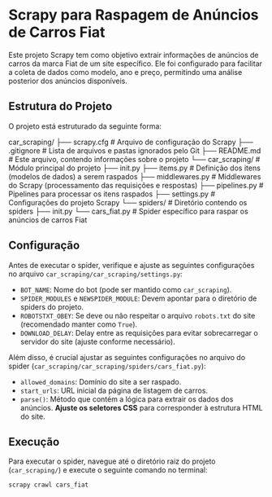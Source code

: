 # Scrapy para Raspagem de Anúncios de Carros Fiat

Este projeto Scrapy tem como objetivo extrair informações de anúncios de carros da marca Fiat de um site específico. Ele foi configurado para facilitar a coleta de dados como modelo, ano e preço, permitindo uma análise posterior dos anúncios disponíveis.

## Estrutura do Projeto

O projeto está estruturado da seguinte forma:


car_scraping/
├── scrapy.cfg         # Arquivo de configuração do Scrapy
├── .gitignore         # Lista de arquivos e pastas ignorados pelo Git
├── README.md          # Este arquivo, contendo informações sobre o projeto
└── car_scraping/       # Módulo principal do projeto
├── init.py
├── items.py         # Definição dos itens (modelos de dados) a serem raspados
├── middlewares.py   # Middlewares do Scrapy (processamento das requisições e respostas)
├── pipelines.py     # Pipelines para processar os itens raspados
├── settings.py      # Configurações do projeto Scrapy
└── spiders/         # Diretório contendo os spiders
├── init.py
└── cars_fiat.py # Spider específico para raspar os anúncios de carros Fiat


## Configuração

Antes de executar o spider, verifique e ajuste as seguintes configurações no arquivo `car_scraping/car_scraping/settings.py`:

- `BOT_NAME`: Nome do bot (pode ser mantido como `car_scraping`).
- `SPIDER_MODULES` e `NEWSPIDER_MODULE`: Devem apontar para o diretório de spiders do projeto.
- `ROBOTSTXT_OBEY`: Se deve ou não respeitar o arquivo `robots.txt` do site (recomendado manter como `True`).
- `DOWNLOAD_DELAY`: Delay entre as requisições para evitar sobrecarregar o servidor do site (ajuste conforme necessário).

Além disso, é crucial ajustar as seguintes configurações no arquivo do spider (`car_scraping/car_scraping/spiders/cars_fiat.py`):

- `allowed_domains`: Domínio do site a ser raspado.
- `start_urls`: URL inicial da página de listagem de carros.
- `parse()`: Método que contém a lógica para extrair os dados dos anúncios. **Ajuste os seletores CSS** para corresponder à estrutura HTML do site.

## Execução

Para executar o spider, navegue até o diretório raiz do projeto (`car_scraping/`) e execute o seguinte comando no terminal:

```bash
scrapy crawl cars_fiat
